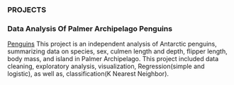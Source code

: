 ### PROJECTS

### Data Analysis Of Palmer Archipelago Penguins
[Penguins](https://github.com/Cann-Emma/R/blob/main/Penguin_Analysis.ipynb)
This project is an independent analysis of Antarctic penguins, summarizing data on species, sex, culmen length and depth, flipper length, body mass, and island in Palmer Archipelago. This project included data cleaning, exploratory analysis, visualization, Regression(simple and logistic), as well as, classification(K Nearest Neighbor).


